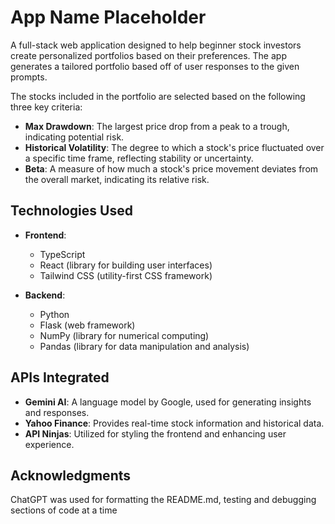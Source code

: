 # App Name Placeholder

A full-stack web application designed to help beginner stock investors create personalized portfolios based on their preferences.
The app generates a tailored portfolio based off of user responses to the given prompts.


The stocks included in the portfolio are selected based on the following three key criteria:

- **Max Drawdown**: The largest price drop from a peak to a trough, indicating potential risk.
- **Historical Volatility**: The degree to which a stock's price fluctuated over a specific time frame, reflecting stability or uncertainty.
- **Beta**: A measure of how much a stock's price movement deviates from the overall market, indicating its relative risk.


## Technologies Used

- **Frontend**:
  - TypeScript
  - React (library for building user interfaces)
  - Tailwind CSS (utility-first CSS framework)

- **Backend**:
  - Python
  - Flask (web framework)
  - NumPy (library for numerical computing)
  - Pandas (library for data manipulation and analysis)


## APIs Integrated

- **Gemini AI**: A language model by Google, used for generating insights and responses.
- **Yahoo Finance**: Provides real-time stock information and historical data.
- **API Ninjas**: Utilized for styling the frontend and enhancing user experience.

## Acknowledgments
ChatGPT was used for formatting the README.md, testing and debugging sections of code at a time


